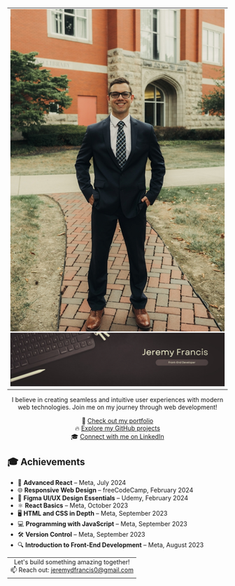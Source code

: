 <table>
  <tr>
    <td align="center">
      <img src="GithubBanner3.jpg" alt="Photo of me">
      <img src="Banner.png" alt="Web Developer" width="600">
    </td>
  </tr>
</table>



<p align="center">
  I believe in creating seamless and intuitive user experiences with modern web technologies. Join me on my journey through web development!
</p>

<p align="center">
  🌟 <a href="https://jeremydfrancis.dev">Check out my portfolio</a><br>
  🔥 <a href="https://github.com/Jeremydfrancis">Explore my GitHub projects</a><br>
  🎓 <a href="https://www.linkedin.com/in/jeremy-francis-022499279/">Connect with me on LinkedIn</a>
</p>


## 🎓 Achievements

- 🎯 **Advanced React** – Meta, July 2024
- 🌐 **Responsive Web Design** – freeCodeCamp, February 2024
- 🎨 **Figma UI/UX Design Essentials** – Udemy, February 2024
- ⚛️ **React Basics** – Meta, October 2023
- 🖥️ **HTML and CSS in Depth** – Meta, September 2023
- 💻 **Programming with JavaScript** – Meta, September 2023
- 🛠️ **Version Control** – Meta, September 2023
- 🔍 **Introduction to Front-End Development** – Meta, August 2023



<table align="center">
  <tr>
    <td align="center">
      Let's build something amazing together!<br>
      📫 Reach out: <a href="mailto:jeremydfrancis0@gmail.com">jeremydfrancis0@gmail.com</a>
    </td>
  </tr>
</table>
